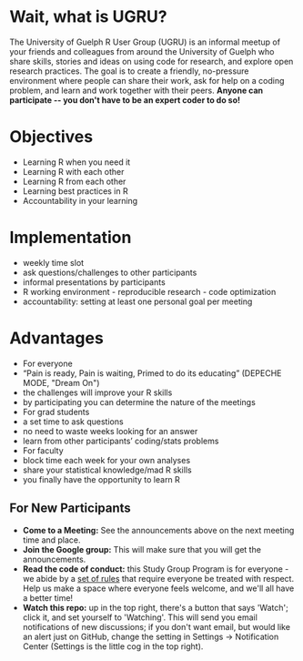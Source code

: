 # Wait, what is UGRU?
The University of Guelph R User Group (UGRU) is an informal meetup of your friends and colleagues from around the University of Guelph who share skills, stories and ideas on using code for research, and explore open research practices. The goal is to create a friendly, no-pressure environment where people can share their work, ask for help on a coding problem, and learn and work together with their peers. **Anyone can participate -- you don't have to be an expert coder to do so!**

# Objectives
 * Learning R when you need it
 * Learning R with each other
 * Learning R from each other
 * Learning best practices in R
 * Accountability in your learning
# Implementation
 * weekly time slot
 * ask questions/challenges to other participants
 * informal presentations by participants
 * R working environment - reproducible research - code optimization
 * accountability: setting at least one personal goal per meeting
# Advantages
* For everyone
 * “Pain is ready, Pain is waiting, Primed to do its educating” (DEPECHE MODE, "Dream On")
 * the challenges will improve your R skills
 * by participating you can determine the nature of the meetings
* For grad students
 * a set time to ask questions
 * no need to waste weeks looking for an answer
 * learn from other participants’ coding/stats problems
* For faculty
 * block time each week for your own analyses
 * share your statistical knowledge/mad R skills
 * you finally have the opportunity to learn R

## For New Participants  
* **Come to a Meeting:** See the announcements above on the next meeting time and place.
* **Join the Google group:** This will make sure that you will get the announcements.
* **Read the code of conduct:** this Study Group Program is for everyone - we abide by a [set of rules](https://www.mozillascience.org/code-of-conduct/) that require everyone be treated with respect. Help us make a space where everyone feels welcome, and we'll all have a better time!
* **Watch this repo:** up in the top right, there's a button that says 'Watch'; click it, and set yourself to 'Watching'. This will send you email notifications of new discussions; if you don't want email, but would like an alert just on GitHub, change the setting in Settings -> Notification Center (Settings is the little cog in the top right).





